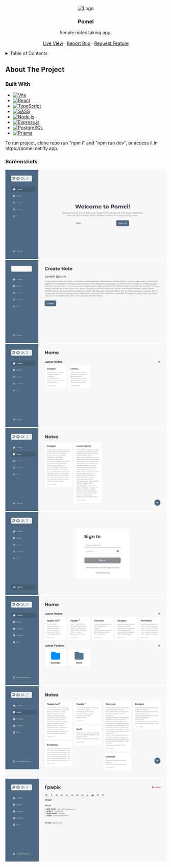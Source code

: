 <!-- PROJECT LOGO -->
<br />
<div align="center">
  <img src="https://raw.githubusercontent.com/KaeserOfHonour/Pomei/main/images/logo.png" alt="Logo" width="80" height="80">

  <h3 align="center">Pomei</h3>

  <p align="center">
    Simple notes taking app.
    <br />
    <br />
    <a href="https://pomei.netlify.app">Live View</a>
    ·
    <a href="https://github.com/KaeserOfHonour/Pomei/issues">Report Bug</a>
    ·
    <a href="https://github.com/KaeserOfHonour/Pomei/issues">Request Feature</a>
  </p>
</div>

<details>
  <summary>Table of Contents</summary>
  <ol>
    <li>
      <a href="#about-the-project">About The Project</a>
      <ul>
        <li><a href="#built-with">Built With</a></li>
        <li><a href="#built-with">Screenshots</a></li>
      </ul>
    </li>
  </ol>
</details>

## About The Project

### Built With

-   [![Vite][Vitejs]][Vite-url]
-   [![React][React.js]][React-url]
-   [![TypeScript][TypeScriptlang]][TypeScript-url]
-   [![SASS][SASS]][SASS-url]
-   [![Node.js][Node]][Node-url]
-   [![Express.js][Express]][Express-url]
-   [![PostgreSQL][Postgres]][Postgres-url]
-   [![Prisma][Prisma]][Prisma-url]

<p>To run project, clone repo run "npm i" and "npm run dev", or access it in https://pomei.netlify.app.</p>

### Screenshots

![](images/screenshots/1.png)
![](images/screenshots/2.png)
![](images/screenshots/3.png)
![](images/screenshots/4.png)
![](images/screenshots/5.png)
![](images/screenshots/6.png)
![](images/screenshots/7.png)
![](images/screenshots/8.png)

[React.js]: https://img.shields.io/badge/React-20232A?style=for-the-badge&logo=react&logoColor=61DAFB
[React-url]: https://react.dev/
[SASS]: https://img.shields.io/badge/SASS-hotpink.svg?style=for-the-badge&logo=SASS&logoColor=white
[SASS-url]: https://sass-lang.com/
[TypeScriptlang]: https://img.shields.io/badge/TypeScript-007ACC?style=for-the-badge&logo=typescript&logoColor=white
[TypeScript-url]: https://www.typescriptlang.org/
[Vitejs]: https://img.shields.io/badge/vite-%23646CFF.svg?style=for-the-badge&logo=vite&logoColor=white
[Vite-url]: https://vitejs.dev/
[Node]: https://img.shields.io/badge/node.js-6DA55F?style=for-the-badge&logo=node.js&logoColor=white
[Node-url]: https://nodejs.org/
[Express]: https://img.shields.io/badge/express.js-%23404d59.svg?style=for-the-badge&logo=express&logoColor=%2361DAFB
[Express-url]: https://expressjs.com/
[Postgres]: https://img.shields.io/badge/postgres-%23316192.svg?style=for-the-badge&logo=postgresql&logoColor=white
[Postgres-url]: https://www.postgresql.org/
[Prisma]: https://img.shields.io/badge/Prisma-3982CE?style=for-the-badge&logo=Prisma&logoColor=white
[Prisma-url]: https://www.prisma.io/

